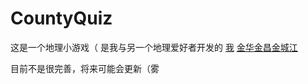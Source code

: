 # CountyQuiz

这是一个地理小游戏（
是我与另一个地理爱好者开发的
[我](https://space.bilibili.com/479967447)
[金华金昌金城江](https://space.bilibili.com/383306163)

目前不是很完善，将来可能会更新（雾
